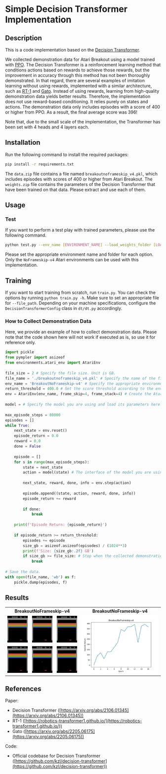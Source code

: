 # Simple Decision Transformer Implementation

## Description
This is a code implementation based on the [Decision Transformer](https://arxiv.org/abs/2106.01345).

We collected demonstration data for Atari Breakout using a model trained with [PPO]().
The Decision Transformer is a reinforcement learning method that conditions actions based on rewards to achieve those rewards, but the improvement in accuracy through this method has not been thoroughly demonstrated.
In that regard, there are several examples of imitation learning without using rewards, implemented with a similar architecture, such as [RT-1](https://robotics-transformer1.github.io/) and [Gato](https://arxiv.org/abs/2205.06175).
Instead of using rewards, learning from high-quality demonstration data yields better results.
Therefore, the implementation does not use reward-based conditioning. It relies purely on states and actions.
The demonstration data only includes episodes with a score of 400 or higher from PPO. As a result, the final average score was 396!

Note that, due to the small scale of the implementation, the Transformer has been set with 4 heads and 4 layers each.

## Installation
Run the following command to install the required packages:
```bash
pip install -r requirements.txt
```
The `data.zip` file contains a file named `breakoutnoframeskip_v4.pkl`, which includes episodes with scores of 400 or higher from Atari Breakout.
The `weights.zip` file contains the parameters of the Decision Transformer that have been trained on that data. 
Please extract and use each of them.

## Usage
### Test
If you want to perform a test play with trained parameters, please use the following command.
```bash
python test.py --env_name [ENVIRONMENT_NAME] --load_weights_folder [LOAD_WEIGHTS_FOLDER]
```
Please set the appropriate environment name and folder for each option. Only the `NoFrameskip-v4` Atari environments can be used with this implementation.

## Training
If you want to start training from scratch, run `train.py`. You can check the options by running `python train.py -h`. Make sure to set an appropriate file for `--file_path`. Depending on your machine specifications, configure the `DecisionTransformerConfig` class in `dt/dt.py` accordingly.

### How to Collect Demonstration Data
Here, we provide an example of how to collect demonstration data. Please note that the code shown here will not work if executed as is, so use it for reference only.
```python
import pickle
from pympler import asizeof
from environments.atari_env import AtariEnv

file_size = 2 # Specify the file size. Unit is GB.
file_name = './breakoutnoframeskip_v4.pkl' # Specify the name of the file to save.
env_name = 'BreakoutNoFrameskip-v4' # Specify the appropriate environment name.
return_threshold = 400.0 # Set the score threshold according to the environment.
env = AtariEnv(env_name, frame_skip=4, frame_stack=4) # Create the Atari environment.

model = # Specify the model you are using and load its parameters here.

max_episode_steps = 80000
episodes = []
while True:
    next_state = env.reset()
    episode_return = 0.0
    reward = 0.0
    done = False

    episode = []
    for s in range(max_episode_steps):
        state = next_state
        action = model(state) # The interface of the model you are using may not be like this.

        next_state, reward, done, info = env.step(action)
        
        episode.append((state, action, reward, done, info))
        episode_return += reward

        if done:
            break

    print(f'Episode Return: {episode_return}')

    if episode_return >= return_threshold:
        episodes += episode
        size_gb = asizeof.asizeof(episodes) / (1024**3)
        print(f'Size: {size_gb:.2f} GB')
        if size_gb >= file_size: # Stop when the collected demonstration data exceeds the specified file size.
            break

# Save the data.
with open(file_name, 'wb') as f:
    pickle.dump(episodes, f)
```

## Results
<table>
    <tbody>
        <tr>
            <th colspan="3">BreakoutNoFrameskip-v4</th>
            <th>BreakoutNoFrameskip-v4</th>
        </tr>
        <tr>
            <td><img src="./gifs/breakoutnoframeskip_v4_0.gif"></td>
            <td><img src="./gifs/breakoutnoframeskip_v4_1.gif"></td>
            <td><img src="./gifs/breakoutnoframeskip_v4_2.gif"></td>
            <td rowspan="2"><img src="./plots/breakoutnoframeskip_v4.png"></td>
        </tr>
        <tr>
            <td><img src="./gifs/breakoutnoframeskip_v4_3.gif"></td>
            <td><img src="./gifs/breakoutnoframeskip_v4_4.gif"></td>
            <td><img src="./gifs/breakoutnoframeskip_v4_5.gif"></td>
        </tr>
    </tbody>
</table>

## References
Paper:
- Decision Transformer ([https://arxiv.org/abs/2106.01345](https://arxiv.org/abs/2106.01345))
- RT-1 ([https://robotics-transformer1.github.io/](https://robotics-transformer1.github.io/))
- Gato ([https://arxiv.org/abs/2205.06175](https://arxiv.org/abs/2205.06175))

Code:
- Official codebase for Decision Transformer ([https://github.com/kzl/decision-transformer](https://github.com/kzl/decision-transformer))

